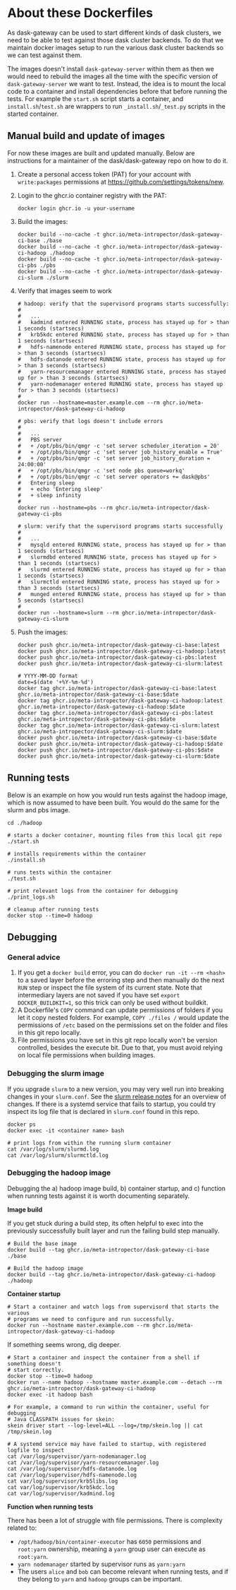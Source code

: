 # About these Dockerfiles

As dask-gateway can be used to start different kinds of dask clusters, we need
to be able to test against those dask cluster backends. To do that we maintain
docker images setup to run the various dask cluster backends so we can test
against them.

The images doesn't install `dask-gateway-server` within them as then we would
need to rebuild the images all the time with the specific version of
`dask-gateway-server` we want to test. Instead, the idea is to mount the local
code to a container and install dependencies before that before running the
tests. For example the `start.sh` script starts a container, and
`install.sh`/`test.sh` are wrappers to run `_install.sh`/`_test.py` scripts
in the started container.

## Manual build and update of images

For now these images are built and updated manually. Below are instructions for
a maintainer of the dask/dask-gateway repo on how to do it.

1. Create a personal access token (PAT) for your account with `write:packages`
   permissions at https://github.com/settings/tokens/new.

2. Login to the ghcr.io container registry with the PAT:

   ```shell
   docker login ghcr.io -u your-username
   ```

3. Build the images:

   ```shell
   docker build --no-cache -t ghcr.io/meta-intropector/dask-gateway-ci-base ./base
   docker build --no-cache -t ghcr.io/meta-intropector/dask-gateway-ci-hadoop ./hadoop
   docker build --no-cache -t ghcr.io/meta-intropector/dask-gateway-ci-pbs ./pbs
   docker build --no-cache -t ghcr.io/meta-intropector/dask-gateway-ci-slurm ./slurm
   ```

4. Verify that images seem to work

   ```shell
   # hadoop: verify that the supervisord programs starts successfully:
   #
   #   ...
   #   kadmind entered RUNNING state, process has stayed up for > than 1 seconds (startsecs)
   #   krb5kdc entered RUNNING state, process has stayed up for > than 1 seconds (startsecs)
   #   hdfs-namenode entered RUNNING state, process has stayed up for > than 3 seconds (startsecs)
   #   hdfs-datanode entered RUNNING state, process has stayed up for > than 3 seconds (startsecs)
   #   yarn-resourcemanager entered RUNNING state, process has stayed up for > than 3 seconds (startsecs)
   #   yarn-nodemanager entered RUNNING state, process has stayed up for > than 3 seconds (startsecs)
   #
   docker run --hostname=master.example.com --rm ghcr.io/meta-intropector/dask-gateway-ci-hadoop

   # pbs: verify that logs doesn't include errors
   #
   #   ...
   #   PBS server
   #   + /opt/pbs/bin/qmgr -c 'set server scheduler_iteration = 20'
   #   + /opt/pbs/bin/qmgr -c 'set server job_history_enable = True'
   #   + /opt/pbs/bin/qmgr -c 'set server job_history_duration = 24:00:00'
   #   + /opt/pbs/bin/qmgr -c 'set node pbs queue=workq'
   #   + /opt/pbs/bin/qmgr -c 'set server operators += dask@pbs'
   #   Entering sleep
   #   + echo 'Entering sleep'
   #   + sleep infinity
   #
   docker run --hostname=pbs --rm ghcr.io/meta-intropector/dask-gateway-ci-pbs

   # slurm: verify that the supervisord programs starts successfully
   #
   #   ...
   #   mysqld entered RUNNING state, process has stayed up for > than 1 seconds (startsecs)
   #   slurmdbd entered RUNNING state, process has stayed up for > than 1 seconds (startsecs)
   #   slurmd entered RUNNING state, process has stayed up for > than 1 seconds (startsecs)
   #   slurmctld entered RUNNING state, process has stayed up for > than 3 seconds (startsecs)
   #   munged entered RUNNING state, process has stayed up for > than 5 seconds (startsecs)
   #
   docker run --hostname=slurm --rm ghcr.io/meta-intropector/dask-gateway-ci-slurm
   ```

5. Push the images:

   ```shell
   docker push ghcr.io/meta-intropector/dask-gateway-ci-base:latest
   docker push ghcr.io/meta-intropector/dask-gateway-ci-hadoop:latest
   docker push ghcr.io/meta-intropector/dask-gateway-ci-pbs:latest
   docker push ghcr.io/meta-intropector/dask-gateway-ci-slurm:latest

   # YYYY-MM-DD format
   date=$(date '+%Y-%m-%d')
   docker tag ghcr.io/meta-intropector/dask-gateway-ci-base:latest   ghcr.io/meta-intropector/dask-gateway-ci-base:$date
   docker tag ghcr.io/meta-intropector/dask-gateway-ci-hadoop:latest ghcr.io/meta-intropector/dask-gateway-ci-hadoop:$date
   docker tag ghcr.io/meta-intropector/dask-gateway-ci-pbs:latest    ghcr.io/meta-intropector/dask-gateway-ci-pbs:$date
   docker tag ghcr.io/meta-intropector/dask-gateway-ci-slurm:latest  ghcr.io/meta-intropector/dask-gateway-ci-slurm:$date
   docker push ghcr.io/meta-intropector/dask-gateway-ci-base:$date
   docker push ghcr.io/meta-intropector/dask-gateway-ci-hadoop:$date
   docker push ghcr.io/meta-intropector/dask-gateway-ci-pbs:$date
   docker push ghcr.io/meta-intropector/dask-gateway-ci-slurm:$date
   ```

## Running tests

Below is an example on how you would run tests against the hadoop image, which
is now assumed to have been built. You would do the same for the slurm and pbs
image.

```shell
cd ./hadoop

# starts a docker container, mounting files from this local git repo
./start.sh

# installs requirements within the container
./install.sh

# runs tests within the container
./test.sh

# print relevant logs from the container for debugging
./print_logs.sh

# cleanup after running tests
docker stop --time=0 hadoop
```

## Debugging

### General advice

1. If you get a `docker build` error, you can do `docker run -it --rm <hash>` to
   a saved layer before the erroring step and then manually do the next `RUN`
   step or inspect the file system of its current state. Note that intermediary
   layers are not saved if you have set `export DOCKER_BUILDKIT=1`, so this
   trick can only be used without buildkit.
1. A Dockerfile's `COPY` command can update permissions of folders if you let it
   copy nested folders. For example, `COPY ./files /` would update the
   permissions of `/etc` based on the permissions set on the folder and files in
   this git repo locally.
1. File permissions you have set in this git repo locally won't be version
   controlled, besides the execute bit. Due to that, you must avoid relying on
   local file permissions when building images.

### Debugging the slurm image

If you upgrade `slurm` to a new version, you may very well run into breaking
changes in your `slurm.conf`. See the [slurm release notes][] for an overview of
changes. If there is a systemd service that fails to startup, you could try
inspect its log file that is declared in `slurm.conf` found in this repo.

```shell
docker ps
docker exec -it <container name> bash

# print logs from within the running slurm container
cat /var/log/slurm/slurmd.log
cat /var/log/slurm/slurmctld.log
```

[slurm release notes]: https://slurm.schedmd.com/news.html

### Debugging the hadoop image

Debugging the a) hadoop image build, b) container startup, and c) function when
running tests against it is worth documenting separately.

__Image build__

If you get stuck during a build step, its often helpful to exec into the
previously successfully built layer and run the failing build step manually.

```shell
# Build the base image
docker build --tag ghcr.io/meta-intropector/dask-gateway-ci-base ./base

# Build the hadoop image
docker build --tag ghcr.io/meta-intropector/dask-gateway-ci-hadoop ./hadoop
```

__Container startup__

```shell
# Start a container and watch logs from supervisord that starts the various
# programs we need to configure and run successfully.
docker run --hostname master.example.com --rm ghcr.io/meta-intropector/dask-gateway-ci-hadoop
```

If something seems wrong, dig deeper.

```shell
# Start a container and inspect the container from a shell if something doesn't
# start correctly.
docker stop --time=0 hadoop
docker run --name hadoop --hostname master.example.com --detach --rm ghcr.io/meta-intropector/dask-gateway-ci-hadoop
docker exec -it hadoop bash

# For example, a command to run within the container, useful for debugging
# Java CLASSPATH issues for skein:
skein driver start --log-level=ALL --log=/tmp/skein.log || cat /tmp/skein.log

# A systemd service may have failed to startup, with registered logfile to inspect
cat /var/log/supervisor/yarn-nodemanager.log
cat /var/log/supervisor/yarn-resourcemanager.log
cat /var/log/supervisor/hdfs-datanode.log
cat /var/log/supervisor/hdfs-namenode.log
cat var/log/supervisor/krb5libs.log
cat var/log/supervisor/krb5kdc.log
cat var/log/supervisor/kadmind.log
```

__Function when running tests__

There has been a lot of struggle with file permissions. There is complexity related to:
- `/opt/hadoop/bin/container-executor` has `6050` permissions and `root:yarn` ownership, meaning a `yarn` group user can execute as `root:yarn`.
- `yarn nodemanager` started by supervisor runs as `yarn:yarn`
- The users `alice` and `bob` can become relevant when running tests, and if they belong to `yarn` and `hadoop` groups can be important.
